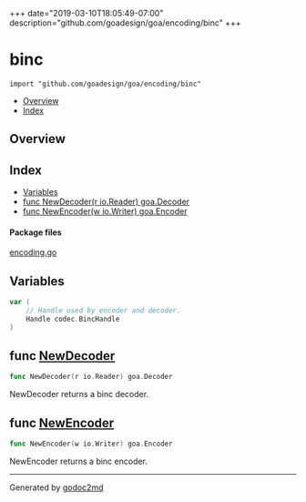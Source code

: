 +++
date="2019-03-10T18:05:49-07:00"
description="github.com/goadesign/goa/encoding/binc"
+++


# binc
`import "github.com/goadesign/goa/encoding/binc"`

* [Overview](#pkg-overview)
* [Index](#pkg-index)

## <a name="pkg-overview">Overview</a>



## <a name="pkg-index">Index</a>
* [Variables](#pkg-variables)
* [func NewDecoder(r io.Reader) goa.Decoder](#NewDecoder)
* [func NewEncoder(w io.Writer) goa.Encoder](#NewEncoder)


#### <a name="pkg-files">Package files</a>
[encoding.go](/src/github.com/goadesign/goa/encoding/binc/encoding.go) 



## <a name="pkg-variables">Variables</a>
``` go
var (
    // Handle used by encoder and decoder.
    Handle codec.BincHandle
)
```


## <a name="NewDecoder">func</a> [NewDecoder](/src/target/encoding.go?s=381:421#L20)
``` go
func NewDecoder(r io.Reader) goa.Decoder
```
NewDecoder returns a binc decoder.



## <a name="NewEncoder">func</a> [NewEncoder](/src/target/encoding.go?s=502:542#L25)
``` go
func NewEncoder(w io.Writer) goa.Encoder
```
NewEncoder returns a binc encoder.








- - -
Generated by [godoc2md](http://godoc.org/github.com/davecheney/godoc2md)
